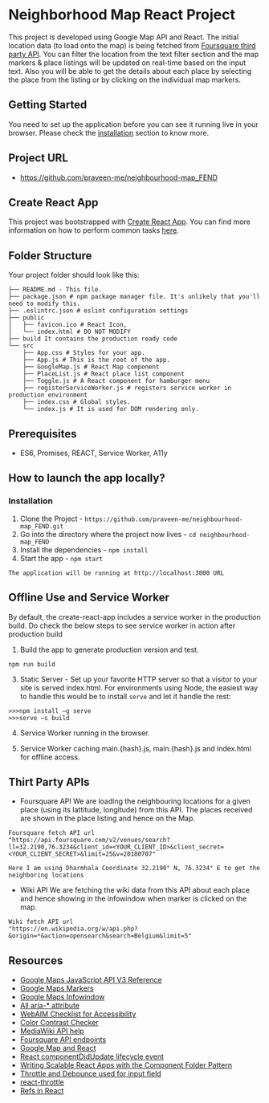 # Neighborhood Map React Project
This project is developed using Google Map API and React. The initial location data (to load onto the map)
is being fetched from [Foursquare third party API](#thirt-party-apis). You can filter the location from
the text filter section and the map markers & place listings will be updated on real-time based on the
input text. Also you will be able to get the details about each place by selecting the place from the
listing or by clicking on the individual map markers.
## Getting Started

You need to set up the application before you can see it running live in your browser.
Please check the [installation](#how-to-launch-the-app-locally) section to know more.

## Project URL

- https://github.com/praveen-me/neighbourhood-map_FEND

## Create React App

This project was bootstrapped with [Create React App](https://github.com/facebookincubator/create-react-app). You can find more information on how to perform common tasks [here](https://github.com/facebookincubator/create-react-app/blob/master/packages/react-scripts/template/README.md).

## Folder Structure
Your project folder should look like this:
```
├── README.md - This file.
├── package.json # npm package manager file. It's unlikely that you'll need to modify this.
├── .eslintrc.json # eslint configuration settings
├── public
│   ├── favicon.ico # React Icon,
│   └── index.html # DO NOT MODIFY
├── build It contains the production ready code
└── src
    ├── App.css # Styles for your app.
    ├── App.js # This is the root of the app.
    ├── GoogleMap.js # React Map component
    ├── PlaceList.js # React place list component
    ├── Toggle.js # A React component for hamburger menu
    ├── registerServiceWorker.js # registers service worker in production environment
    ├── index.css # Global styles.
    └── index.js # It is used for DOM rendering only.
```

## Prerequisites
* ES6, Promises, REACT, Service Worker, A11y

## How to launch the app locally?

### Installation

1. Clone the Project - `https://github.com/praveen-me/neighbourhood-map_FEND.git`
2. Go into the directory where the project now lives - `cd neighbourhood-map_FEND`
3. Install the dependencies - `npm install`
4. Start the app - `npm start`
```
The application will be running at http://localhost:3000 URL
```
## Offline Use and Service Worker
By default, the create-react-app includes a service worker in the production build.
Do check the below steps to see service worker in action after production build

1. Build the app to generate production version and test.
```
npm run build
```
3. Static Server - Set up your favorite HTTP server so that a visitor to your site is served index.html.
   For environments using Node, the easiest way to handle this would be to install `serve` and let it handle the rest:
```
>>>npm install –g serve
>>>serve –s build
```

4. Service Worker running in the browser.

5. Service Worker caching main.{hash}.js, main.{hash}.js and index.html for offline access.


## Thirt Party APIs
* Foursquare API
	We are loading the neighbouring locations for a given place (using its lattitude, longitude)
	from this API. The places received are shown in the place listing and hence on the Map.
```
Foursquare fetch API url
"https://api.foursquare.com/v2/venues/search?ll=32.2190,76.3234&client_id=<YOUR_CLIENT_ID>&client_secret=<YOUR_CLIENT_SECRET>&limit=25&v=20180707"

Here I am using Dharmhala Coordinate 32.2190° N, 76.3234° E to get the neighboring locations
```

* Wiki API
	We are fetching the wiki data from this API about each place and hence showing in the infowindow
	when marker is clicked on the map.
```
Wiki fetch API url
"https://en.wikipedia.org/w/api.php?&origin=*&action=opensearch&search=Belgium&limit=5"
```

## Resources
- [Google Maps JavaScript API V3 Reference](https://developers.google.com/maps/documentation/javascript/reference)
- [Google Maps Markers](https://developers.google.com/maps/documentation/javascript/markers)
- [Google Maps Infowindow](https://developers.google.com/maps/documentation/javascript/infowindows)
- [All aria-* attribute](https://www.w3.org/TR/wai-aria-1.1/#state_prop_def)
- [WebAIM Checklist for Accessibility](https://webaim.org/standards/wcag/checklist#sc1.4.6)
- [Color Contrast Checker](https://webaim.org/resources/contrastchecker/)
- [MediaWiki API help](https://en.wikipedia.org/w/api.php)
- [Foursquare API endpoints](https://developer.foursquare.com/docs/api/endpoints)
- [Google Map and React](https://stackoverflow.com/questions/34779489/rendering-a-google-map-without-react-google-map)
- [React componentDidUpdate lifecycle event](https://reactjs.org/docs/react-component.html#unsafe_componentwillreceiveprops)
- [Writing Scalable React Apps with the Component Folder Pattern](https://medium.com/styled-components/component-folder-pattern-ee42df37ec68)
- [Throttle and Debounce used for input field](https://lodash.com/docs/4.17.10#debounce)
- [react-throttle](https://github.com/gmcquistin/react-throttle)
- [Refs in React](https://reactjs.org/docs/refs-and-the-dom.html)
